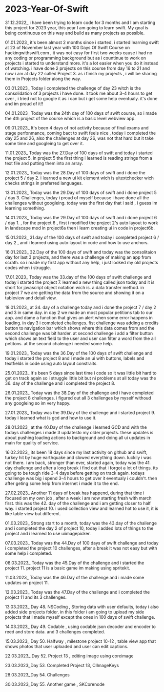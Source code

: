 # 2023-Year-Of-Swift
31.12.2022_
i have been trying to learn code for 3 months and I am starting this project for 2023 year, this year I am going to learn swift. My goal is being continuous on this way and build as many projects as possible.

01.01.2023_
it's been almost 2 months since i started, i started learning swift at 23 of November last year with 100 Days Of Swift Course on hackingwithswift.com , it was not easy for first two weeks cause i had no any coding or programming background but as i countinue to work on projects i started to understand more. it's a lot easier when you do it instead of watching. i have done 2 projects on this course from day 16 to 21 and now i am at day 22 called Project 3. as i finish my projects , i will be sharing them in Projects folder along the way.

03.01.2023_
Today i completed the challenge of day 23 witch is the consolidation of 3 projects i have done. it took me about 3-4 hours to get over , i tried not to google it as i can but i get some help eventualy. it's done and im proud of it!!

04.01.2023_
Today was the 24th day of 100 days of swift course, so i made the 4th project of the course which is a basic level webview app. 

09.01.2023_
It's been 4 days of not activity because of final exams and stage perfonmance, coming bact to swift feels nice , today i completed the day 25 and 26, also the challenges at day 26, was not that hard but it take some time and googleing to get over it.

11.01.2023_
Today was the 27.Day of 100 days of swift and today i started the project 5. in project 5 the first thing i learned is reading strings from a text file and putting them into an array.

12.01.2023_
Today was the 28.Day of 100 days of swift and i done the project 5 / day 2. i learned a new ui kit element wich is uitextchecker wich checks strings in preferred languages.

13.01.2023_
Today was the 29.Day of 100 days of swift and i done project 5 / day 3. Challenges, today i proud of myself because i have done all the challenges without googleing. today was the first day that i said , i guess im learning something.

14.01.2023_
Today was the 29.Day of 100 days of swift and i done project 6 / day 1. , for the project 6 , first i modified the project 2's auto layout to work in landscape mod in project6a then i learn creating ui in code in project6b.

15.01.2023_
31.day of the 100 days of swift and today i completed project 6 / day 2 , and i learned using auto layout in code and how to use anchors.

16.01.2023_
32.Day of the 100 days of swift and today was the consolitaion day for last 3 projects, and there was a challenge of making an app from scrath. so i made my first app without any help, i just looked my old projects codes when i struggle.  

17.01.2023_
Today was the 33.day of the 100 days of swift challenge and today i started the project 7. learned a new thing called json today and it is short for javascript object notation wich is. a data transfer method. in project 7 we are getting the data from the source and showing it on a tableview and detail view.

18.01.2023_
at 34. day of a challenge today and i done the project 7 / day 2 and 3 in same day. in day 2 we made an most popular petitions tab to our app. and dame a function that gives an alert when some error happens in loading. in day 3 i completed challenges. fist challenge was adding a credits button to navigation bar which shows where this data comes from and the second challenge was bit harder. at second challenge i add a filter button which shows an text field to the user and user can filter a word from the all petitons. at the second chalenge i needed some help. 

19.01.2023_
Today was the 36.Day of the 100 days of swift challenge and today i started the project 8 and i made an ui with buttons, labels and textfields in code using auto layout constraits.

25.01.2023_
It's been 5 days since last time i code so it was little bit hard to get on track again so i struggle little bit but ni problems at all today was the 36. day of the challenge and i completed the project 8.

26.01.2023_
Today was the 38.Day of the challenge and i have completed the project 8 challenges. i figured out all 3 challenges by myself withoud any googleing so im very happy.

27.01.2023_
Today was the 39.Day of the challenge and i started project 9. today i learned what is gcd and how to use it.

28.01.2023_
at the 40.Day of the challenge i learned GCD and with the todays challenges i made 3 updatesto my older projects. these updates is about pushing loading actions to background and doing all ui updates in main for quality of service.

16.02.2023_
its been 18 days since my last activity on github and swift, turkey hit by huge earthquake and slowed everything down. luckily i was not there. i am back, stronger than ever, started again, today was the 41. day challenge and after a long break i find out that i forgot a lot of things. its going to be tough ride 3-4 days before getting on track again. todays challenge was big i spend 3-4 hours to get over it eventualy i couldn't. then after geting some help from internet i made it to the end.

27.02.2023_ Another 11 days of break has happend, during that time i focused on my  own job , after a week i am now starting fresh with march first. this was the 42. day of the challenge and i am getting closer to half way. i started project 10. i used collection view and learned hot to use it, it is like table view but different.

01.03.2023_ Strong start to a month, today was the 43.day of the challenge and i completed the day 2 of project 10, today i added lots of things to the project and i learned to use uiimagepicker.

07.03.2023_ Today was the 44.Day of 100 days of swift challenge and today i completed the project 10 challenges, after a break it was not easy but with some help i completed. 

08.03.2023_ Today was the 45.Day of the challenge and i started the project 11. project 11 is a basic game im making using spritekit.

11.03.2023_ Today was the 46.Day of the challenge and i made some updates on project 11.

12.03.2023_ Today was the 47.Day of the challenge and i completed the project 11 and its 3 challenges.

13.03.2023_ Day 48. NSCoding , Storing data with user defaults, today i also added side projects folder. in this folder i am going to upload my side projects that i made myself except the ones in 100 days of swift challenge.

14.03.2023_ Day 49. Codable , using codable json decoder and encoder to reed and store data. and 3 challenges completed.

15.03.2023_ Day 50. Halfway , milestone project 10-12 , table view app that shows photos that user uploaded and user can edit captions.

22.03.2023_ Day 52. Project 13 , editing image using coreimage

23.03.2023_Day 53. Completed Project 13, CIImageKeys

28.03.2023_Day 54. Challenges

30.03.2023_Day 55. Another game , SKCorenode
